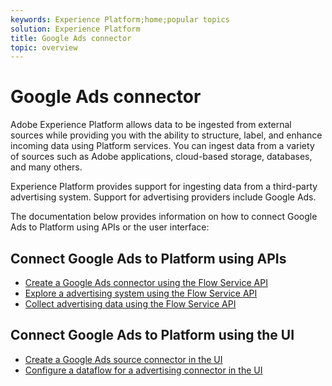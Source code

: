 ```yaml
---
keywords: Experience Platform;home;popular topics
solution: Experience Platform
title: Google Ads connector
topic: overview
---
```


# Google Ads connector

Adobe Experience Platform allows data to be ingested from external sources while providing you with the ability to structure, label, and enhance incoming data using Platform services. You can ingest data from a variety of sources such as Adobe applications, cloud-based storage, databases, and many others.

Experience Platform provides support for ingesting data from a third-party advertising system. Support for advertising providers include Google Ads.

The documentation below provides information on how to connect Google Ads to Platform using APIs or the user interface:

## Connect Google Ads to Platform using APIs

- [Create a Google Ads connector using the Flow Service API](../../tutorials/api/create/advertising/ads.md)
- [Explore a advertising system using the Flow Service API](../../tutorials/api/explore/advertising.md)
- [Collect advertising data using the Flow Service API](../../tutorials/api/collect/advertising.md)

## Connect Google Ads to Platform using the UI

- [Create a Google Ads source connector in the UI](../../tutorials/ui/create/advertising/ads.md)
- [Configure a dataflow for a advertising connector in the UI](../../tutorials/ui/dataflow/advertising.md)